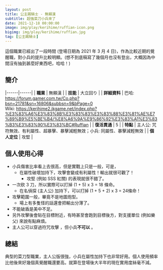 ```yaml
---
layout: post
title: 公主踢騎士 - 無賴漢
subtitle: 超強菜刀小兵來了
date: 2021-12-18 00:00:00
image: img/play/kerihime/ruffian-icon.png
bigimg: img/play/kerihime/ruffian.jpg
tag: [公主踢騎士]
---
```


這個職業已經出了一段時間 (登場日期為 2021 年 3 月 4 日)，作為比較近期的覺醒職，對小兵的提升比較明顯。(想不到底稿寫了幾個月也沒有登出，大概因為中間沒有抽到甚麼好東西吧，哈哈！)

## 簡介

|------|------|
| **職業** | 無頼漢 |
| **技能** | 大立回り |
| **詳細資料** | 巴哈: <https://forum.gamer.com.tw/Co.php?bsn=21781&sn=16806&subbsn=9&bPage=0><br>Wiki: <https://kerihime2.jkgame.net/index.php?%E3%83%A6%E3%83%8B%E3%83%83%E3%83%88%E3%81%AE%E7%89%B9%E5%BE%B4/%E8%A6%9A%E9%86%92%E3%83%A1%E3%83%B3%E3%83%90%E3%83%BC#Ruffian> |
| **復活貫通** | 5 |
| **特點** | 主人公: 咒符無效、有利屬性、超暴擊、暴擊減輕無效；小兵: 同屬性、暴擊減輕無效 |
| **個人定位** | 攻堅 |

## 個人使用心得

- 小兵傷害比率看上去很高，但是實戰上只是一般，<span class="red">可是，</span>
  - 在屬性破壞加持下，攻擊會變成<span class="red">有利屬性</span>！輸出就很可觀了！
    - 攻堅 (例如 SSS 紅關) 的表現就很不錯了。
- 一次砍 3 刀，所以實際可以打掉 (1 + 5) x 3 = 18 條命。
  - 在名偵探 (主人公) 加持下，可以打掉 (1 + 5 + 2) x 3 = <span class="red">24</span>條命！
- 攻擊範圍一般，畢竟不是地圖炮型。
  - 場上有多隻怪的話還會把輸出分薄了。
- 不能破盾是美中不足。
- 另外攻擊後會貼在目標附近，有時甚至會跑到目標後方，對支援單位 (例如樂父) 來說有點麻煩。
- 主人公可以穿過符咒攻擊 <i class="far fa-thumbs-up green" aria-hidden="true"></i>，但小兵**不可以** <i class="far fa-thumbs-down red" aria-hidden="true"></i>。

## 總結

典型的菜刀型職業，主人公版很強，小兵在屬性加持下也非常好用。個人使用頻率比他後來好幾個真覺醒職還要高。就算在登場後大半年的現在實用度絲毫不減。 <i class="far fa-thumbs-up green" aria-hidden="true"></i>
